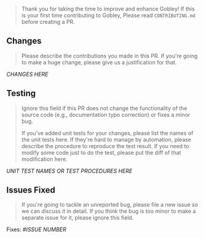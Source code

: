 > Thank you for taking the time to improve and enhance Gobley! If this is your
> first time contributing to Gobley, Please read `CONTRIBUTING.md` before
> creating a PR.

## Changes

> Please describe the contributions you made in this PR. If you're going to make
> a huge change, please give us a justification for that.

*CHANGES HERE*

## Testing

> Ignore this field if this PR does not change the functionality of the source
> code (e.g., documentation typo correction) or fixes a minor bug.
>
> If you've added unit tests for your changes, please list the names of the unit
> tests here. If they're hard to manage by automation, please describe the
> procedure to reproduce the test result. If you need to modify some code just
> to do the test, please put the diff of that modification here.

*UNIT TEST NAMES OR TEST PROCEDURES HERE*

## Issues Fixed

> If you're going to tackle an unreported bug, please file a new issue so we can
> discuss it in detail. If you think the bug is too minor to make a separate
> issue for it, please ignore this field.

Fixes: *#ISSUE NUMBER*
